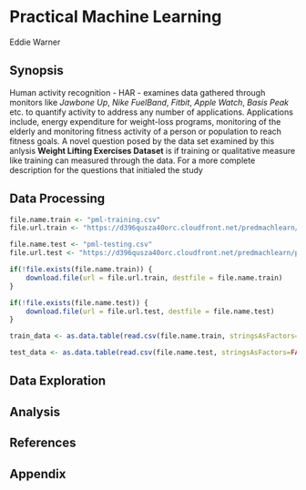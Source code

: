 # Practical Machine Learning
Eddie Warner  

## Synopsis

Human activity recognition - HAR - examines data gathered through monitors like *Jawbone Up*, *Nike FuelBand*, *Fitbit*, *Apple Watch*, *Basis Peak* etc. to quantify activity to address any number of applications.  Applications include, energy expenditure for weight-loss programs, monitoring of the elderly and monitoring fitness activity of a person or population to reach fitness goals. A novel question posed by the data set examined by this anlysis **Weight Lifting Exercises Dataset** is if training or qualitative measure like training can measured through the data. For a more complete description for the questions that initialed the study 



## Data Processing


```r
file.name.train <- "pml-training.csv"
file.url.train <- "https://d396qusza40orc.cloudfront.net/predmachlearn/pml-training.csv"

file.name.test <- "pml-testing.csv"
file.url.test <- "https://d396qusza40orc.cloudfront.net/predmachlearn/pml-testing.csv"

if(!file.exists(file.name.train)) {
    download.file(url = file.url.train, destfile = file.name.train)
}

if(!file.exists(file.name.test)) {
    download.file(url = file.url.test, destfile = file.name.test)
}

train_data <- as.data.table(read.csv(file.name.train, stringsAsFactors=FALSE, strip.white=TRUE))

test_data <- as.data.table(read.csv(file.name.test, stringsAsFactors=FALSE, strip.white=TRUE))
```

## Data Exploration

## Analysis

## References

## Appendix


